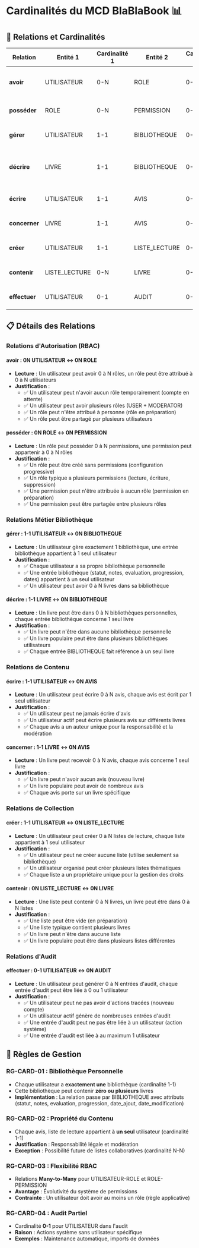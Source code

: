 # Cardinalités du MCD BlaBlaBook 📊

## 🔗 Relations et Cardinalités

| Relation | Entité 1 | Cardinalité 1 | Entité 2 | Cardinalité 2 | Signification Métier |
|----------|----------|---------------|----------|---------------|---------------------|
| **avoir** | UTILISATEUR | 0-N | ROLE | 0-N | Gestion flexible des rôles utilisateurs |
| **posséder** | ROLE | 0-N | PERMISSION | 0-N | Système de permissions modulaire |
| **gérer** | UTILISATEUR | 1-1 | BIBLIOTHEQUE | 0-N | Bibliothèque personnelle unique |
| **décrire** | LIVRE | 1-1 | BIBLIOTHEQUE | 0-N | Livre référencé dans plusieurs bibliothèques |
| **écrire** | UTILISATEUR | 1-1 | AVIS | 0-N | Propriété des avis pour modération |
| **concerner** | LIVRE | 1-1 | AVIS | 0-N | Avis spécifiques à un livre |
| **créer** | UTILISATEUR | 1-1 | LISTE_LECTURE | 0-N | Propriété des listes personnelles |
| **contenir** | LISTE_LECTURE | 0-N | LIVRE | 0-N | Flexibilité collections thématiques |
| **effectuer** | UTILISATEUR | 0-1 | AUDIT | 0-N | Traçabilité actions utilisateurs |

## 📋 Détails des Relations

### Relations d'Autorisation (RBAC)

#### avoir : 0N UTILISATEUR ↔ 0N ROLE

- **Lecture** : Un utilisateur peut avoir 0 à N rôles, un rôle peut être attribué à 0 à N utilisateurs
- **Justification** :
  - ✅ Un utilisateur peut n'avoir aucun rôle temporairement (compte en attente)
  - ✅ Un utilisateur peut avoir plusieurs rôles (USER + MODERATOR)
  - ✅ Un rôle peut n'être attribué à personne (rôle en préparation)
  - ✅ Un rôle peut être partagé par plusieurs utilisateurs

#### posséder : 0N ROLE ↔ 0N PERMISSION

- **Lecture** : Un rôle peut posséder 0 à N permissions, une permission peut appartenir à 0 à N rôles
- **Justification** :
  - ✅ Un rôle peut être créé sans permissions (configuration progressive)
  - ✅ Un rôle typique a plusieurs permissions (lecture, écriture, suppression)
  - ✅ Une permission peut n'être attribuée à aucun rôle (permission en préparation)
  - ✅ Une permission peut être partagée entre plusieurs rôles

### Relations Métier Bibliothèque

#### gérer : 1-1 UTILISATEUR ↔ 0N BIBLIOTHEQUE

- **Lecture** : Un utilisateur gère exactement 1 bibliothèque, une entrée bibliothèque appartient à 1 seul utilisateur
- **Justification** :
  - ✅ Chaque utilisateur a sa propre bibliothèque personnelle
  - ✅ Une entrée bibliothèque (statut, notes, evaluation, progression, dates) appartient à un seul utilisateur
  - ✅ Un utilisateur peut avoir 0 à N livres dans sa bibliothèque

#### décrire : 1-1 LIVRE ↔ 0N BIBLIOTHEQUE

- **Lecture** : Un livre peut être dans 0 à N bibliothèques personnelles, chaque entrée bibliothèque concerne 1 seul livre
- **Justification** :
  - ✅ Un livre peut n'être dans aucune bibliothèque personnelle
  - ✅ Un livre populaire peut être dans plusieurs bibliothèques utilisateurs
  - ✅ Chaque entrée BIBLIOTHEQUE fait référence à un seul livre

### Relations de Contenu

#### écrire : 1-1 UTILISATEUR ↔ 0N AVIS

- **Lecture** : Un utilisateur peut écrire 0 à N avis, chaque avis est écrit par 1 seul utilisateur
- **Justification** :
  - ✅ Un utilisateur peut ne jamais écrire d'avis
  - ✅ Un utilisateur actif peut écrire plusieurs avis sur différents livres
  - ✅ Chaque avis a un auteur unique pour la responsabilité et la modération

#### concerner : 1-1 LIVRE ↔ 0N AVIS

- **Lecture** : Un livre peut recevoir 0 à N avis, chaque avis concerne 1 seul livre
- **Justification** :
  - ✅ Un livre peut n'avoir aucun avis (nouveau livre)
  - ✅ Un livre populaire peut avoir de nombreux avis
  - ✅ Chaque avis porte sur un livre spécifique

### Relations de Collection

#### créer : 1-1 UTILISATEUR ↔ 0N LISTE_LECTURE

- **Lecture** : Un utilisateur peut créer 0 à N listes de lecture, chaque liste appartient à 1 seul utilisateur
- **Justification** :
  - ✅ Un utilisateur peut ne créer aucune liste (utilise seulement sa bibliothèque)
  - ✅ Un utilisateur organisé peut créer plusieurs listes thématiques
  - ✅ Chaque liste a un propriétaire unique pour la gestion des droits

#### contenir : 0N LISTE_LECTURE ↔ 0N LIVRE

- **Lecture** : Une liste peut contenir 0 à N livres, un livre peut être dans 0 à N listes
- **Justification** :
  - ✅ Une liste peut être vide (en préparation)
  - ✅ Une liste typique contient plusieurs livres
  - ✅ Un livre peut n'être dans aucune liste
  - ✅ Un livre populaire peut être dans plusieurs listes différentes

### Relations d'Audit

#### effectuer : 0-1 UTILISATEUR ↔ 0N AUDIT

- **Lecture** : Un utilisateur peut générer 0 à N entrées d'audit, chaque entrée d'audit peut être liée à 0 ou 1 utilisateur
- **Justification** :
  - ✅ Un utilisateur peut ne pas avoir d'actions tracées (nouveau compte)
  - ✅ Un utilisateur actif génère de nombreuses entrées d'audit
  - ✅ Une entrée d'audit peut ne pas être liée à un utilisateur (action système)
  - ✅ Une entrée d'audit est liée à au maximum 1 utilisateur

## 🎯 Règles de Gestion

### RG-CARD-01 : Bibliothèque Personnelle

- Chaque utilisateur a **exactement une** bibliothèque (cardinalité 1-1)
- Cette bibliothèque peut contenir **zéro ou plusieurs** livres
- **Implémentation** : La relation passe par BIBLIOTHEQUE avec attributs (statut, notes, evaluation, progression, date_ajout, date_modification)

### RG-CARD-02 : Propriété du Contenu

- Chaque avis, liste de lecture appartient à **un seul** utilisateur (cardinalité 1-1)
- **Justification** : Responsabilité légale et modération
- **Exception** : Possibilité future de listes collaboratives (cardinalité N-N)

### RG-CARD-03 : Flexibilité RBAC

- Relations **Many-to-Many** pour UTILISATEUR-ROLE et ROLE-PERMISSION
- **Avantage** : Évolutivité du système de permissions
- **Contrainte** : Un utilisateur doit avoir au moins un rôle (règle applicative)

### RG-CARD-04 : Audit Partiel

- Cardinalité **0-1** pour UTILISATEUR dans l'audit
- **Raison** : Actions système sans utilisateur spécifique
- **Exemples** : Maintenance automatique, imports de données
